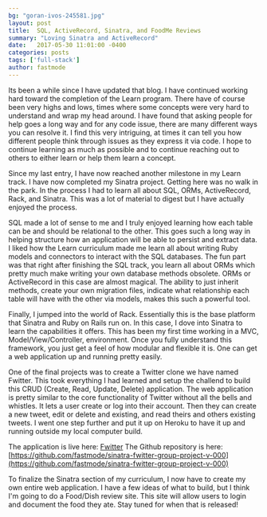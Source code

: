 ```yaml
---
bg: "goran-ivos-245581.jpg"
layout: post
title:  SQL, ActiveRecord, Sinatra, and FoodMe Reviews
summary: "Loving Sinatra and ActiveRecord"
date:   2017-05-30 11:01:00 -0400
categories: posts
tags: ['full-stack']
author: fastmode
---
```


Its been a while since I have updated that blog.  I have continued working hard toward the completion of the Learn program.  There have of course been very highs and lows, times where some concepts were very hard to understand and wrap my head around.  I have found that asking people for help goes a long way and for any code issue, there are many different ways you can resolve it.  I find this very intriguing, at times it can tell you how different people think through issues as they express it via code.  I hope to continue learning as much as possible and to continue reaching out to others to either learn or help them learn a concept.  

Since my last entry, I have now reached another milestone in my Learn track.  I have now completed my Sinatra project.  Getting here was no walk in the park.  In the process I had to learn all about SQL, ORMs, ActiveRecord, Rack, and Sinatra.  This was a lot of material to digest but I have actually enjoyed the process.  

SQL made a lot of sense to me and I truly enjoyed learning how each table can be and should be relational to the other.  This goes such a long way in helping structure how an application will be able to persist and extract data.  I liked how the Learn curriculum made me learn all about writing Ruby models and connectors to interact with the SQL databases.  The fun part was that right after finishing the SQL track, you learn all about ORMs which pretty much make writing your own database methods obsolete.  ORMs or ActiveRecord in this case are almost magical.  The ability to just inherit methods, create your own migration files, indicate what relationship each table will have with the other via models, makes this such a powerful tool.

Finally, I jumped into the world of Rack.  Essentially this is the base platform that Sinatra and Ruby on Rails run on.  In this case, I dove into Sinatra to learn the capabilities it offers.  This has been my first time working in a MVC, Model/View/Controller, environment.  Once you fully understand this framework, you just get a feel of how modular and flexible it is.  One can get a web application up and running pretty easily. 

One of the final projects was to create a Twitter clone we have named Fwitter.  This took everything I had learned and setup the challend to build this CRUD (Create, Read, Update, Delete) application.  The web application is pretty similar to the core functionality of Twitter without all the bells and whistles.  It lets a user create or log into their account.  Then they can create a new tweet, edit or delete and existing, and read theirs and others existing tweets.  I went one step further and put it up on Heroku to have it up and running outside my local computer build.  

The application is live here:  [Fwitter](https://fwitter-arturo.herokuapp.com/)
The Github repository is here: [https://github.com/fastmode/sinatra-fwitter-group-project-v-000](https://github.com/fastmode/sinatra-fwitter-group-project-v-000)

To finalize the Sinatra section of my curriculum, I now have to create my own entire web application.  I have a few ideas of what to build, but I think I'm going to do a Food/Dish review site.  This site will allow users to login and document the food they ate.  Stay tuned for when that is released! 



